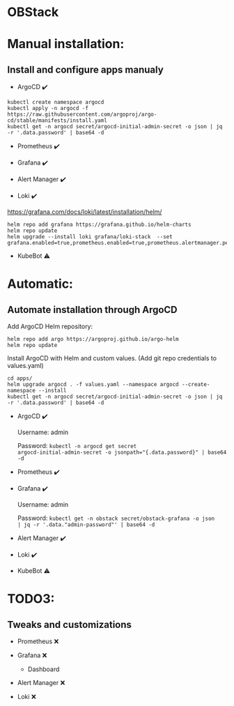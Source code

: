 # OBStack



# Manual installation:
## Install and configure apps manualy 

- ArgoCD :heavy_check_mark:	

<pre><code>kubectl create namespace argocd
kubectl apply -n argocd -f https://raw.githubusercontent.com/argoproj/argo-cd/stable/manifests/install.yaml
kubectl get -n argocd secret/argocd-initial-admin-secret -o json | jq -r '.data.password' | base64 -d
</code></pre>



- Prometheus :heavy_check_mark:	

- Grafana :heavy_check_mark:

- Alert Manager :heavy_check_mark:

- Loki :heavy_check_mark:

https://grafana.com/docs/loki/latest/installation/helm/
<pre><code>helm repo add grafana https://grafana.github.io/helm-charts
helm repo update
helm upgrade --install loki grafana/loki-stack  --set grafana.enabled=true,prometheus.enabled=true,prometheus.alertmanager.persistentVolume.enabled=false,prometheus.server.persistentVolume.enabled=false
</code></pre>

- KubeBot :warning:

# Automatic:
## Automate installation through ArgoCD

Add ArgoCD Helm repository:

<pre><code>helm repo add argo https://argoproj.github.io/argo-helm
helm repo update
</code></pre>

Install ArgoCD with Helm and custom values. (Add git repo credentials to values.yaml)

```
cd apps/
helm upgrade argocd . -f values.yaml --namespace argocd --create-namespace --install
kubectl get -n argocd secret/argocd-initial-admin-secret -o json | jq -r '.data.password' | base64 -d
```

- ArgoCD :heavy_check_mark:

  Username: admin

  Password: <code>kubectl -n argocd get secret argocd-initial-admin-secret -o jsonpath="{.data.password}" | base64 -d</code>
- Prometheus :heavy_check_mark:

- Grafana  :heavy_check_mark: 

  Username: admin

  Password: <code>kubectl get -n obstack secret/obstack-grafana -o json | jq -r '.data."admin-password"' | base64 -d</code>

- Alert Manager :heavy_check_mark:

- Loki :heavy_check_mark:

- KubeBot :warning:

# TODO3:
## Tweaks and customizations

- Prometheus :x:

- Grafana  :x:
  - Dashboard
- Alert Manager :x:

- Loki :x:

